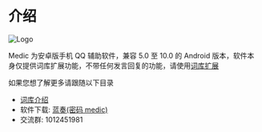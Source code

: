 # 介绍

![Logo](/images/logo.png)

Medic 为安卓版手机 QQ 辅助软件，兼容 5.0 至 10.0 的 Android 版本，软件本身仅提供词库扩展功能，不带任何发言回复的功能，请使用[词库扩展](basic/dic.md)

如果您想了解更多请跟随以下目录

- [词库介绍](basic/dic.md)
- 软件下载: [蓝奏(密码 medic)](https://wwi.lanzoui.com/b00os6baf)
- 交流群: 1012451981
